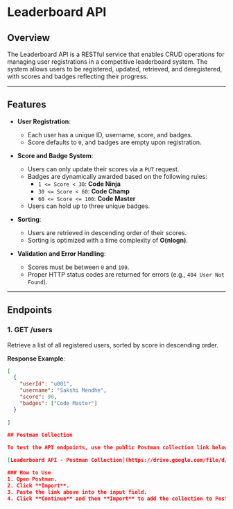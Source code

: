 # Leaderboard API

## Overview

The Leaderboard API is a RESTful service that enables CRUD operations for managing user registrations in a competitive leaderboard system. The system allows users to be registered, updated, retrieved, and deregistered, with scores and badges reflecting their progress.

---

## Features

- **User Registration**:
  - Each user has a unique ID, username, score, and badges.
  - Score defaults to `0`, and badges are empty upon registration.

- **Score and Badge System**:
  - Users can only update their scores via a `PUT` request.
  - Badges are dynamically awarded based on the following rules:
    - `1 <= Score < 30`: **Code Ninja**
    - `30 <= Score < 60`: **Code Champ**
    - `60 <= Score <= 100`: **Code Master**
  - Users can hold up to three unique badges.

- **Sorting**:
  - Users are retrieved in descending order of their scores.
  - Sorting is optimized with a time complexity of **O(nlogn)**.

- **Validation and Error Handling**:
  - Scores must be between `0` and `100`.
  - Proper HTTP status codes are returned for errors (e.g., `404 User Not Found`).

---

## Endpoints

### 1. **GET /users**
Retrieve a list of all registered users, sorted by score in descending order.

**Response Example**:
```json
[
  {
    "userId": "u001",
    "username": "Sakshi Mendhe",
    "score": 90,
    "badges": ["Code Master"]
  }
  
]

## Postman Collection

To test the API endpoints, use the public Postman collection link below:

[Leaderboard API - Postman Collection](https://drive.google.com/file/d/147Z_UYwsAVnLLzu_RwgKRM-wTnsq6oWV/view?usp=drive_link)

### How to Use
1. Open Postman.
2. Click **Import**.
3. Paste the link above into the input field.
4. Click **Continue** and then **Import** to add the collection to Postman.

